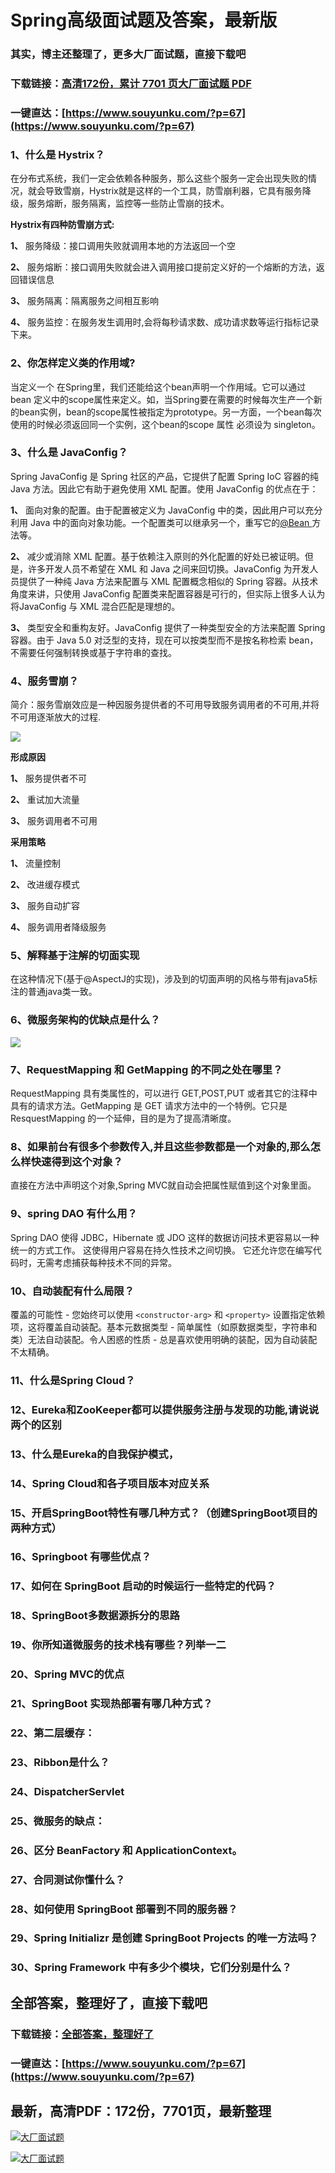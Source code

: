 # Spring高级面试题及答案，最新版

### 其实，博主还整理了，更多大厂面试题，直接下载吧

### 下载链接：[高清172份，累计 7701 页大厂面试题  PDF](https://www.souyunku.com/?p=67)

### 一键直达：[https://www.souyunku.com/?p=67](https://www.souyunku.com/?p=67)



### 1、什么是 Hystrix？

在分布式系统，我们一定会依赖各种服务，那么这些个服务一定会出现失败的情况，就会导致雪崩，Hystrix就是这样的一个工具，防雪崩利器，它具有服务降级，服务熔断，服务隔离，监控等一些防止雪崩的技术。

**Hystrix有四种防雪崩方式:**

**1、** 服务降级：接口调用失败就调用本地的方法返回一个空

**2、** 服务熔断：接口调用失败就会进入调用接口提前定义好的一个熔断的方法，返回错误信息

**3、** 服务隔离：隔离服务之间相互影响

**4、** 服务监控：在服务发生调用时,会将每秒请求数、成功请求数等运行指标记录下来。


### 2、你怎样定义类的作用域?

当定义一个 在Spring里，我们还能给这个bean声明一个作用域。它可以通过bean 定义中的scope属性来定义。如，当Spring要在需要的时候每次生产一个新的bean实例，bean的scope属性被指定为prototype。另一方面，一个bean每次使用的时候必须返回同一个实例，这个bean的scope 属性 必须设为 singleton。


### 3、什么是 JavaConfig？

Spring JavaConfig 是 Spring 社区的产品，它提供了配置 Spring IoC 容器的纯Java 方法。因此它有助于避免使用 XML 配置。使用 JavaConfig 的优点在于：

**1、** 面向对象的配置。由于配置被定义为 JavaConfig 中的类，因此用户可以充分利用 Java 中的面向对象功能。一个配置类可以继承另一个，重写它的[@Bean ](/Bean ) 方法等。

**2、** 减少或消除 XML 配置。基于依赖注入原则的外化配置的好处已被证明。但是，许多开发人员不希望在 XML 和 Java 之间来回切换。JavaConfig 为开发人员提供了一种纯 Java 方法来配置与 XML 配置概念相似的 Spring 容器。从技术角度来讲，只使用 JavaConfig 配置类来配置容器是可行的，但实际上很多人认为将JavaConfig 与 XML 混合匹配是理想的。

**3、** 类型安全和重构友好。JavaConfig 提供了一种类型安全的方法来配置 Spring容器。由于 Java 5.0 对泛型的支持，现在可以按类型而不是按名称检索 bean，不需要任何强制转换或基于字符串的查找。


### 4、服务雪崩？

简介：服务雪崩效应是⼀种因服务提供者的不可⽤导致服务调⽤者的不可⽤,并将不可⽤逐渐放⼤的过程.

![](https://gitee.com/souyunkutech/souyunku-home/raw/master/images/souyunku-web/2020/5/2/01/44/45_12.png#alt=45%5C_12.png)

**形成原因**

**1、** 服务提供者不可

**2、** 重试加⼤流量

**3、** 服务调⽤者不可⽤

**采⽤策略**

**1、** 流量控制

**2、** 改进缓存模式

**3、** 服务⾃动扩容

**4、** 服务调⽤者降级服务


### 5、解释基于注解的切面实现

在这种情况下(基于@AspectJ的实现)，涉及到的切面声明的风格与带有java5标注的普通java类一致。


### 6、微服务架构的优缺点是什么？

![](https://gitee.com/souyunkutech/souyunku-home/raw/master/images/souyunku-web/2019/08/0816/01/img_6.png#alt=img%5C_6.png)


### 7、RequestMapping 和 GetMapping 的不同之处在哪里？

RequestMapping 具有类属性的，可以进行 GET,POST,PUT 或者其它的注释中具有的请求方法。GetMapping 是 GET 请求方法中的一个特例。它只是 ResquestMapping 的一个延伸，目的是为了提高清晰度。


### 8、如果前台有很多个参数传入,并且这些参数都是一个对象的,那么怎么样快速得到这个对象？



直接在方法中声明这个对象,Spring MVC就自动会把属性赋值到这个对象里面。


### 9、spring DAO 有什么用？

Spring DAO 使得 JDBC，Hibernate 或 JDO 这样的数据访问技术更容易以一种统一的方式工作。 这使得用户容易在持久性技术之间切换。 它还允许您在编写代码时，无需考虑捕获每种技术不同的异常。


### 10、自动装配有什么局限？

覆盖的可能性 - 您始终可以使用 `<constructor-arg>` 和 `<property>` 设置指定依赖项，这将覆盖自动装配。基本元数据类型 - 简单属性（如原数据类型，字符串和类）无法自动装配。令人困惑的性质 - 总是喜欢使用明确的装配，因为自动装配不太精确。


### 11、什么是Spring Cloud？
### 12、Eureka和ZooKeeper都可以提供服务注册与发现的功能,请说说两个的区别
### 13、什么是Eureka的自我保护模式，
### 14、Spring Cloud和各子项目版本对应关系
### 15、开启SpringBoot特性有哪几种方式？（创建SpringBoot项目的两种方式）
### 16、Springboot 有哪些优点？
### 17、如何在 SpringBoot 启动的时候运行一些特定的代码？
### 18、SpringBoot多数据源拆分的思路
### 19、你所知道微服务的技术栈有哪些？列举一二
### 20、Spring MVC的优点
### 21、SpringBoot 实现热部署有哪几种方式？
### 22、第⼆层缓存：
### 23、Ribbon是什么？
### 24、DispatcherServlet
### 25、微服务的缺点：
### 26、区分 BeanFactory 和 ApplicationContext。
### 27、合同测试你懂什么？
### 28、如何使用 SpringBoot 部署到不同的服务器？
### 29、Spring Initializr 是创建 SpringBoot Projects 的唯一方法吗？
### 30、Spring Framework 中有多少个模块，它们分别是什么？




## 全部答案，整理好了，直接下载吧

### 下载链接：[全部答案，整理好了](https://www.souyunku.com/?p=67)

### 一键直达：[https://www.souyunku.com/?p=67](https://www.souyunku.com/?p=67)


## 最新，高清PDF：172份，7701页，最新整理

[![大厂面试题](https://www.souyunku.com/wp-content/uploads/weixin/mst.png "大厂面试题")](https://www.souyunku.com/wp-content/uploads/weixin/githup-weixin.png"大厂面试题")

[![大厂面试题](https://www.souyunku.com/wp-content/uploads/weixin/githup-weixin.png "架构师专栏")](https://www.souyunku.com/wp-content/uploads/weixin/githup-weixin.png "架构师专栏")
